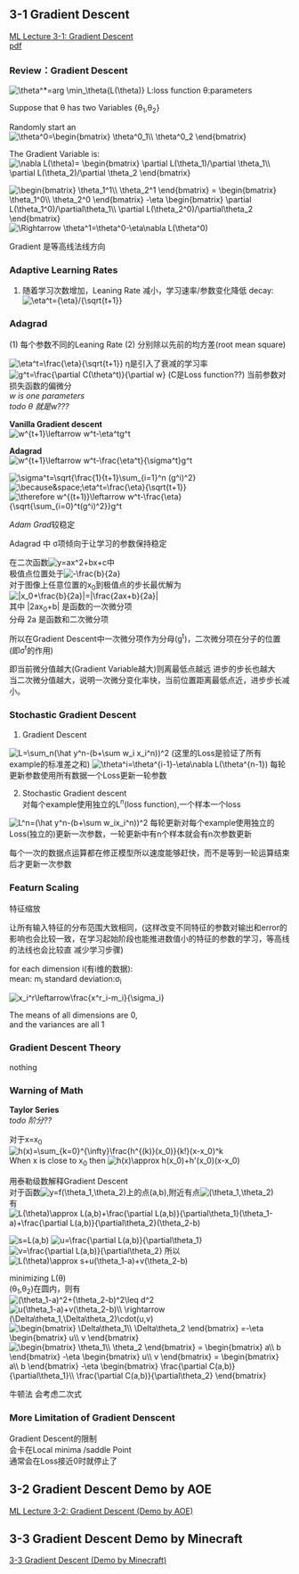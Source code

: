 ## 3-1 Gradient Descent
[ML Lecture 3-1: Gradient Descent](https://www.youtube.com/watch?v=yKKNr-QKz2Q&list=PLJV_el3uVTsPy9oCRY30oBPNLCo89yu49&index=6)  
[pdf](http://speech.ee.ntu.edu.tw/~tlkagk/courses/ML_2016/Lecture/Gradient%20Descent%20(v2).pdf)

### Review：Gradient Descent
<img src="https://latex.codecogs.com/gif.latex?\bg_white&space;\theta^*=arg&space;\min_\theta{L(\theta)}" title="\theta^*=arg \min_\theta{L(\theta)}" />  
L:loss function  
&theta;:parameters

Suppose that &theta; has two Variables {&theta;<sub>1</sub>,&theta;<sub>2</sub>}

Randomly start an <img src="https://latex.codecogs.com/gif.latex?\bg_white&space;\theta^0=\begin{bmatrix}&space;\theta^0_1\\&space;\theta^0_2&space;\end{bmatrix}" title="\theta^0=\begin{bmatrix} \theta^0_1\\ \theta^0_2 \end{bmatrix}" />

The Gradient Variable is:<img src="https://latex.codecogs.com/gif.latex?\bg_white&space;\nabla&space;L(\theta)=&space;\begin{bmatrix}&space;\partial&space;L(\theta_1)/\partial&space;\theta_1\\&space;\partial&space;L(\theta_2)/\partial&space;\theta_2&space;\end{bmatrix}" title="\nabla L(\theta)= \begin{bmatrix} \partial L(\theta_1)/\partial \theta_1\\ \partial L(\theta_2)/\partial \theta_2 \end{bmatrix}" />

<img src="https://latex.codecogs.com/gif.latex?\bg_white&space;\begin{bmatrix}&space;\theta_1^1\\&space;\theta_2^1&space;\end{bmatrix}&space;=&space;\begin{bmatrix}&space;\theta_1^0\\&space;\theta_2^0&space;\end{bmatrix}&space;-\eta&space;\begin{bmatrix}&space;\partial&space;L(\theta_1^0)/\partial\theta_1\\&space;\partial&space;L(\theta_2^0)/\partial\theta_2&space;\end{bmatrix}" title="\begin{bmatrix} \theta_1^1\\ \theta_2^1 \end{bmatrix} = \begin{bmatrix} \theta_1^0\\ \theta_2^0 \end{bmatrix} -\eta \begin{bmatrix} \partial L(\theta_1^0)/\partial\theta_1\\ \partial L(\theta_2^0)/\partial\theta_2 \end{bmatrix}" />
<img src="https://latex.codecogs.com/gif.latex?\bg_white&space;\Rightarrow&space;\theta^1=\theta^0-\eta\nabla&space;L(\theta^0)" title="\Rightarrow \theta^1=\theta^0-\eta\nabla L(\theta^0)" />

Gradient 是等高线法线方向

### Adaptive Learning Rates

1. 随着学习次数增加，Leaning Rate 减小，学习速率/参数变化降低
  decay:<img src="https://latex.codecogs.com/gif.latex?\bg_white&space;\eta^t={\eta}/{\sqrt{t&plus;1}}" title="\eta^t={\eta}/{\sqrt{t+1}}" />

### Adagrad
(1) 每个参数不同的Leaning Rate
(2) 分别除以先前的均方差(root mean square)

<img src="https://latex.codecogs.com/gif.latex?\bg_white&space;\eta^t=\frac{\eta}{\sqrt{t&plus;1}}" title="\eta^t=\frac{\eta}{\sqrt{t+1}}" /> &eta;<sup></sup>是引入了衰减的学习率  
<img src="https://latex.codecogs.com/gif.latex?\bg_white&space;g^t=\frac{\partial&space;C(\theta^t)}{\partial&space;w}" title="g^t=\frac{\partial C(\theta^t)}{\partial w}" />  (C是Loss function??) 当前参数对损失函数的偏微分  
*w is one parameters*  
*todo &theta; 就是w???*

**Vanilla Gradient descent**  
<img src="https://latex.codecogs.com/gif.latex?\bg_white&space;w^{t&plus;1}\leftarrow&space;w^t-\eta^tg^t" title="w^{t+1}\leftarrow w^t-\eta^tg^t" />

**Adagrad**  
<img src="https://latex.codecogs.com/gif.latex?\bg_white&space;w^{t&plus;1}\leftarrow&space;w^t-\frac{\eta^t}{\sigma^t}g^t" title="w^{t+1}\leftarrow w^t-\frac{\eta^t}{\sigma^t}g^t" />

<img src="https://latex.codecogs.com/gif.latex?\bg_white&space;\sigma^t=\sqrt{\frac{1}{t&plus;1}\sum_{i=1}^n&space;(g^i)^2}" title="\sigma^t=\sqrt{\frac{1}{t+1}\sum_{i=1}^n (g^i)^2}" />

<img src="https://latex.codecogs.com/gif.latex?\bg_white&space;\because&space;\eta^t=\frac{\eta}{\sqrt{t&plus;1}}" title="\because&space;\eta^t=\frac{\eta}{\sqrt{t+1}}" />  
<img src="https://latex.codecogs.com/gif.latex?\bg_white&space;\therefore&space;w^{(t&plus;1)}\leftarrow&space;w^t-\frac{\eta}{\sqrt{\sum_{i=0}^t(g^i)^2}}g^t" title="\therefore w^{(t+1)}\leftarrow w^t-\frac{\eta}{\sqrt{\sum_{i=0}^t(g^i)^2}}g^t" />

*Adam Grad*较稳定

Adagrad 中 &sigma;项倾向于让学习的参数保持稳定

在二次函数<img src="https://latex.codecogs.com/gif.latex?\bg_white&space;y=ax^2&plus;bx&plus;c" title="y=ax^2+bx+c" />中  
极值点位置处于<img src="https://latex.codecogs.com/gif.latex?\bg_white&space;-\frac{b}{2a}" title="-\frac{b}{2a}" />  
对于图像上任意位置的x<sub>0</sub>到极值点的步长最优解为  
<img src="https://latex.codecogs.com/gif.latex?\bg_white&space;|x_0&plus;\frac{b}{2a}|=|\frac{2ax&plus;b}{2a}|" title="|x_0+\frac{b}{2a}|=|\frac{2ax+b}{2a}|" />  
其中 |2ax<sub>0</sub>+b| 是函数的一次微分项  
分母 2a 是函数和二次微分项

所以在Gradient Descent中一次微分项作为分母(g<sup>t</sup>)，二次微分项在分子的位置(即&sigma;<sup>t</sup>的作用)

即当前微分值越大(Gradient Variable越大)则离最低点越远 进步的步长也越大  
当二次微分值越大，说明一次微分变化率快，当前位置距离最低点近，进步步长减小。

### Stochastic Gradient Descent

1) Gradient Descent  
<img src="https://latex.codecogs.com/gif.latex?\bg_white&space;L=\sum_n(\hat&space;y^n-(b&plus;\sum&space;w_i&space;x_i^n))^2" title="L=\sum_n(\hat y^n-(b+\sum w_i x_i^n))^2" />  
(这里的Loss是验证了所有example的标准差之和)  
<img src="https://latex.codecogs.com/gif.latex?\bg_white&space;\theta^i=\theta^{i-1}-\eta\nabla&space;L(\theta^{n-1})" title="\theta^i=\theta^{i-1}-\eta\nabla L(\theta^{n-1})" />  
每轮更新参数使用所有数据一个Loss更新一轮参数

2) Stochastic Gradient descent  
对每个example使用独立的L<sup>n</sup>(loss function),一个样本一个loss  
<img src="https://latex.codecogs.com/gif.latex?\bg_white&space;L^n=(\hat&space;y^n-(b&plus;\sum&space;w_ix_i^n))^2" title="L^n=(\hat y^n-(b+\sum w_ix_i^n))^2" />  
每轮更新对每个example使用独立的Loss(独立的)更新一次参数，一轮更新中有n个样本就会有n次参数更新

每个一次的数据点运算都在修正模型所以速度能够赶快，而不是等到一轮运算结束后才更新一次参数

### Featurn Scaling
特征缩放

让所有输入特征的分布范围大致相同，(这样改变不同特征的参数对输出和error的影响也会比较一致，在学习起始阶段也能推进数值小的特征的参数的学习，等高线的法线也会比较直 减少学习步骤)

for each dimension i(有i维的数据):  
mean: m<sub>i</sub>
standard deviation:&sigma;<sub>i</sub>

<img src="https://latex.codecogs.com/gif.latex?\bg_white&space;x_i^r\leftarrow\frac{x^r_i-m_i}{\sigma_i}" title="x_i^r\leftarrow\frac{x^r_i-m_i}{\sigma_i}" />

The means of all dimensions are 0,  
and the variances are all 1

### Gradient Descent Theory
nothing

### Warning of Math
**Taylor Series**  
*todo 阶分??*

对于x=x<sub>0</sub>  
<img src="https://latex.codecogs.com/gif.latex?\bg_white&space;h(x)=\sum_{k=0}^{\infty}\frac{h^{(k)}(x_0)}{k!}(x-x_0)^k" title="h(x)=\sum_{k=0}^{\infty}\frac{h^{(k)}(x_0)}{k!}(x-x_0)^k" />  
When x is close to x<sub>0</sub> then <img src="https://latex.codecogs.com/gif.latex?\bg_white&space;h(x)\approx&space;h(x_0)&plus;h'(x_0)(x-x_0)" title="h(x)\approx h(x_0)+h'(x_0)(x-x_0)" />

用泰勒级数解释Gradient Descent  
对于函数<img src="https://latex.codecogs.com/gif.latex?\bg_white&space;y=f(\theta_1,\theta_2)" title="y=f(\theta_1,\theta_2)" />上的点(a,b),附近有点<img src="https://latex.codecogs.com/gif.latex?\bg_white&space;(\theta_1,\theta_2)" title="(\theta_1,\theta_2)" />  
有  
<img src="https://latex.codecogs.com/gif.latex?\bg_white&space;L(\theta)\approx&space;L(a,b)&plus;\frac{\partial&space;L(a,b)}{\partial\theta_1}(\theta_1-a)&plus;\frac{\partial&space;L(a,b)}{\partial\theta_2}(\theta_2-b)" title="L(\theta)\approx L(a,b)+\frac{\partial L(a,b)}{\partial\theta_1}(\theta_1-a)+\frac{\partial L(a,b)}{\partial\theta_2}(\theta_2-b)" />

<img src="https://latex.codecogs.com/gif.latex?\bg_white&space;s=L(a,b)" title="s=L(a,b)" />  
<img src="https://latex.codecogs.com/gif.latex?\bg_white&space;u=\frac{\partial&space;L(a,b)}{\partial\theta_1}" title="u=\frac{\partial L(a,b)}{\partial\theta_1}" />  
<img src="https://latex.codecogs.com/gif.latex?\bg_white&space;v=\frac{\partial&space;L(a,b)}{\partial\theta_2}" title="v=\frac{\partial L(a,b)}{\partial\theta_2}" />  
所以
<img src="https://latex.codecogs.com/gif.latex?\bg_white&space;L(\theta)\approx&space;s&plus;u(\theta_1-a)&plus;v(\theta_2-b)" title="L(\theta)\approx s+u(\theta_1-a)+v(\theta_2-b)" />

minimizing L(&theta;)  
(&theta;<sub>1</sub>,&theta;<sub>2</sub>)在圆内，则有  
<img src="https://latex.codecogs.com/gif.latex?\bg_white&space;(\theta_1-a)^2&plus;(\theta_2-b)^2\leq&space;d^2" title="(\theta_1-a)^2+(\theta_2-b)^2\leq d^2" />  
<img src="https://latex.codecogs.com/gif.latex?\bg_white&space;u(\theta_1-a)&plus;v(\theta_2-b)\\&space;\rightarrow&space;(\Delta\theta_1,\Delta\theta_2)\cdot(u,v)" title="u(\theta_1-a)+v(\theta_2-b)\\ \rightarrow (\Delta\theta_1,\Delta\theta_2)\cdot(u,v)" />  
<img src="https://latex.codecogs.com/gif.latex?\bg_white&space;\begin{bmatrix}&space;\Delta\theta_1\\&space;\Delta\theta_2&space;\end{bmatrix}&space;=-\eta&space;\begin{bmatrix}&space;u\\&space;v&space;\end{bmatrix}" title="\begin{bmatrix} \Delta\theta_1\\ \Delta\theta_2 \end{bmatrix} =-\eta \begin{bmatrix} u\\ v \end{bmatrix}" />  
<img src="https://latex.codecogs.com/gif.latex?\bg_white&space;\begin{bmatrix}&space;\theta_1\\&space;\theta_2&space;\end{bmatrix}&space;=&space;\begin{bmatrix}&space;a\\&space;b&space;\end{bmatrix}&space;-\eta&space;\begin{bmatrix}&space;u\\&space;v&space;\end{bmatrix}&space;=&space;\begin{bmatrix}&space;a\\&space;b&space;\end{bmatrix}&space;-\eta&space;\begin{bmatrix}&space;\frac{\partial&space;C(a,b)}{\partial\theta_1}\\&space;\frac{\partial&space;C(a,b)}{\partial\theta_2}&space;\end{bmatrix}" title="\begin{bmatrix} \theta_1\\ \theta_2 \end{bmatrix} = \begin{bmatrix} a\\ b \end{bmatrix} -\eta \begin{bmatrix} u\\ v \end{bmatrix} = \begin{bmatrix} a\\ b \end{bmatrix} -\eta \begin{bmatrix} \frac{\partial C(a,b)}{\partial\theta_1}\\ \frac{\partial C(a,b)}{\partial\theta_2} \end{bmatrix}" />

牛顿法  会考虑二次式

### More Limitation of Gradient Denscent
Gradient Descent的限制  
会卡在Local minima /saddle Point  
通常会在Loss接近0时就停止了

## 3-2 Gradient Descent Demo by AOE
[ML Lecture 3-2: Gradient Descent (Demo by AOE)](https://www.youtube.com/watch?v=1_HBTJyWgNA&list=PLJV_el3uVTsPy9oCRY30oBPNLCo89yu49&index=7)

## 3-3 Gradient Descent Demo by Minecraft
[3-3 Gradient Descent (Demo by Minecraft)](https://www.youtube.com/watch?v=wzPAInDF_gI&list=PLJV_el3uVTsPy9oCRY30oBPNLCo89yu49&index=8)